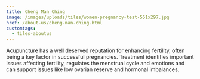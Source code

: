 ```yaml
---
title: Cheng Man Ching
image: /images/uploads/tiles/women-pregnancy-test-551x297.jpg
href: /about-us/cheng-man-ching.html
customtags:
  - tiles-aboutus
---
```

Acupuncture has a well deserved reputation for enhancing fertility, often being a key factor in successful pregnancies. Treatment identifies important issues affecting fertility, regulates the menstrual cycle and emotions and can support issues like low ovarian reserve and hormonal imbalances.  
